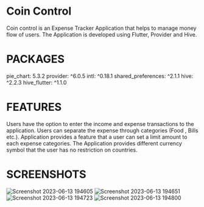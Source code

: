 # Coin Control

Coin control is an Expense Tracker Application that helps to manage money flow of users. The Application is developed using Flutter, Provider and Hive.

# PACKAGES

  pie_chart: 5.3.2
  provider: ^6.0.5
  intl: ^0.18.1
  shared_preferences: ^2.1.1
  hive: ^2.2.3
  hive_flutter: ^1.1.0

# FEATURES


Users have the option to enter the income and expense transactions to the application.
Users can separate the expense through categories (Food , Bills etc.).
Application provides a feature that a user can set a limit amount to each expense categories.
The Application provides different currency symbol that the user has no restriction on countries.


# SCREENSHOTS


![Screenshot 2023-06-13 194605](https://github.com/Shahabas008/Expense-Tracker/assets/109640095/93966e19-8aa6-4c1f-8736-d1a3bd0af57a)
![Screenshot 2023-06-13 194651](https://github.com/Shahabas008/Expense-Tracker/assets/109640095/e9eb8f64-940d-42dd-ae34-49dd1f7ac962)
![Screenshot 2023-06-13 194723](https://github.com/Shahabas008/Expense-Tracker/assets/109640095/3bb22859-b361-4e1f-9d10-417c81795768)
![Screenshot 2023-06-13 194800](https://github.com/Shahabas008/Expense-Tracker/assets/109640095/ed1cd319-5a49-4335-81ae-932159797d34)
